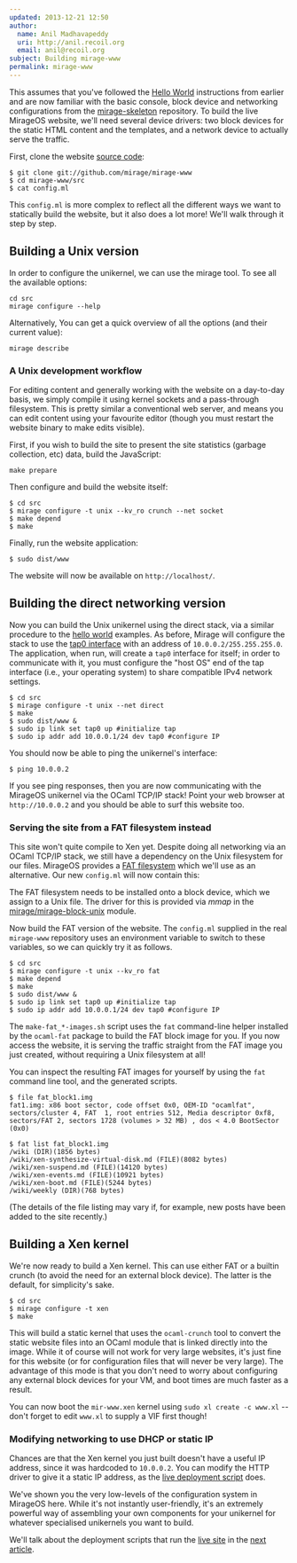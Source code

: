 ```yaml
---
updated: 2013-12-21 12:50
author:
  name: Anil Madhavapeddy
  uri: http://anil.recoil.org
  email: anil@recoil.org
subject: Building mirage-www
permalink: mirage-www
---
```


This assumes that you've followed the [Hello World](/wiki/hello-world)
instructions from earlier and are now familiar with the basic console, block
device and networking configurations from the
[mirage-skeleton](https://github.com/mirage/mirage-skeleton) repository. To
build the live MirageOS website, we'll need several device drivers: two block
devices for the static HTML content and the templates, and a network device to
actually serve the traffic.

First, clone the website [source code](https://github.com/mirage/mirage-www):

```
$ git clone git://github.com/mirage/mirage-www
$ cd mirage-www/src
$ cat config.ml
```

This `config.ml` is more complex to reflect all the different ways we want to
statically build the website, but it also does a lot more! We'll walk through it
step by step.

## Building a Unix version

In order to configure the unikernel, we can use the mirage tool. To see all the available options:

```
cd src
mirage configure --help
```

Alternatively, You can get a quick overview of all the options (and their current value):

```
mirage describe
```

### A Unix development workflow

For editing content and generally working with the website on a day-to-day
basis, we simply compile it using kernel sockets and a pass-through filesystem.
This is pretty similar a conventional web server, and means you can edit content
using your favourite editor (though you must restart the website binary to make
edits visible).

First, if you wish to build the site to present the site statistics (garbage
collection, etc) data, build the JavaScript:

```
make prepare
```

Then configure and build the website itself:

```
$ cd src
$ mirage configure -t unix --kv_ro crunch --net socket
$ make depend
$ make
```

Finally, run the website application:

```
$ sudo dist/www
```

The website will now be available on `http://localhost/`.

## Building the direct networking version

Now you can build the Unix unikernel using the direct stack, via a similar
procedure to the [hello world](/wiki/hello-world) examples. As before,
Mirage will configure the stack to use the
[tap0 interface](http://en.wikipedia.org/wiki/TUN/TAP) with an address
of `10.0.0.2/255.255.255.0`.  The application, when run, will create
a `tap0` interface for itself; in order to communicate with it,
you must configure the "host OS" end of the tap interface (i.e., your
operating system) to share compatible IPv4 network settings.

```
$ cd src
$ mirage configure -t unix --net direct
$ make
$ sudo dist/www &
$ sudo ip link set tap0 up #initialize tap
$ sudo ip addr add 10.0.0.1/24 dev tap0 #configure IP
```

You should now be able to ping the unikernel's interface:

```
$ ping 10.0.0.2
```

If you see ping responses, then you are now communicating with the MirageOS
unikernel via the OCaml TCP/IP stack! Point your web browser at
`http://10.0.0.2` and you should be able to surf this website too.

### Serving the site from a FAT filesystem instead

This site won't quite compile to Xen yet. Despite doing all networking via an
OCaml TCP/IP stack, we still have a dependency on the Unix filesystem for our
files. MirageOS provides a [FAT filesystem](http://github.com/mirage/ocaml-fat)
which we'll use as an alternative. Our new `config.ml` will now contain this:

The FAT filesystem needs to be installed onto a block device, which we assign to
a Unix file. The driver for this is provided via *mmap* in the
[mirage/mirage-block-unix](https://github.com/mirage/mirage-block-unix) module.

Now build the FAT version of the website. The `config.ml` supplied in the real
`mirage-www` repository uses an environment variable to switch to these
variables, so we can quickly try it as follows.

```
$ cd src
$ mirage configure -t unix --kv_ro fat
$ make depend
$ make
$ sudo dist/www &
$ sudo ip link set tap0 up #initialize tap
$ sudo ip addr add 10.0.0.1/24 dev tap0 #configure IP
```

The `make-fat_*-images.sh` script uses the `fat` command-line helper installed by
the `ocaml-fat` package to build the FAT block image for you. If you now access
the website, it is serving the traffic straight from the FAT image you just
created, without requiring a Unix filesystem at all!

You can inspect the resulting FAT images for yourself by using the `fat` command
line tool, and the generated scripts.

```
$ file fat_block1.img
fat1.img: x86 boot sector, code offset 0x0, OEM-ID "ocamlfat",
sectors/cluster 4, FAT  1, root entries 512, Media descriptor 0xf8,
sectors/FAT 2, sectors 1728 (volumes > 32 MB) , dos < 4.0 BootSector (0x0)

$ fat list fat_block1.img
/wiki (DIR)(1856 bytes)
/wiki/xen-synthesize-virtual-disk.md (FILE)(8082 bytes)
/wiki/xen-suspend.md (FILE)(14120 bytes)
/wiki/xen-events.md (FILE)(10921 bytes)
/wiki/xen-boot.md (FILE)(5244 bytes)
/wiki/weekly (DIR)(768 bytes)
```

(The details of the file listing may vary if, for example, new posts have been
added to the site recently.)

## Building a Xen kernel

We're now ready to build a Xen kernel.  This can use either FAT or a builtin
crunch (to avoid the need for an external block device).  The latter is the
default, for simplicity's sake.

```
$ cd src
$ mirage configure -t xen
$ make
```

This will build a static kernel that uses the `ocaml-crunch` tool to convert the
static website files into an OCaml module that is linked directly into the
image. While it of course will not work for very large websites, it's just fine
for this website (or for configuration files that will never be very large). The
advantage of this mode is that you don't need to worry about configuring any
external block devices for your VM, and boot times are much faster as a result.

You can now boot the `mir-www.xen` kernel using `sudo xl create -c www.xl` --
don't forget to edit `www.xl` to supply a VIF first though!

### Modifying networking to use DHCP or static IP

Chances are that the Xen kernel you just built doesn't have a useful IP address,
since it was hardcoded to `10.0.0.2`. You can modify the HTTP driver to give it
a static IP address, as the
[live deployment script](https://github.com/mirage/mirage-www/blob/master/.travis-www.ml)
does.

We've shown you the very low-levels of the configuration system in MirageOS
here. While it's not instantly user-friendly, it's an extremely powerful way of
assembling your own components for your unikernel for whatever specialised
unikernels you want to build.

We'll talk about the deployment scripts that run the
[live site](https://mirage.io) in the
[next article](/docs/deploying-via-ci).

